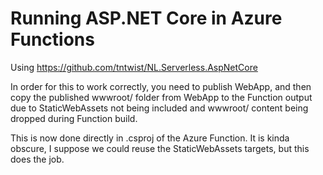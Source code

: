 # Running ASP.NET Core in Azure Functions

Using https://github.com/tntwist/NL.Serverless.AspNetCore

In order for this to work correctly, you need to publish WebApp, and then copy the published wwwroot/ folder from WebApp to the Function output due to StaticWebAssets not being included and wwwroot/ content being dropped during Function build.

This is now done directly in .csproj of the Azure Function. It is kinda obscure, I suppose we could reuse the StaticWebAssets targets, but this does the job.